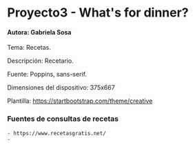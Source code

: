 # Proyecto3 - What's for dinner?
#### Autora: Gabriela Sosa
Tema: Recetas. 

Descripción: Recetario. 

Fuente: Poppins, sans-serif.

Dimensiones del dispositivo: 375x667

Plantilla: https://startbootstrap.com/theme/creative

### Fuentes de consultas de recetas
    - https://www.recetasgratis.net/
    - 